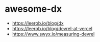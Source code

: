 # awesome-dx

- https://leerob.io/blog/dx
- https://leerob.io/blog/devrel-at-vercel
- https://www.swyx.io/measuring-devrel
